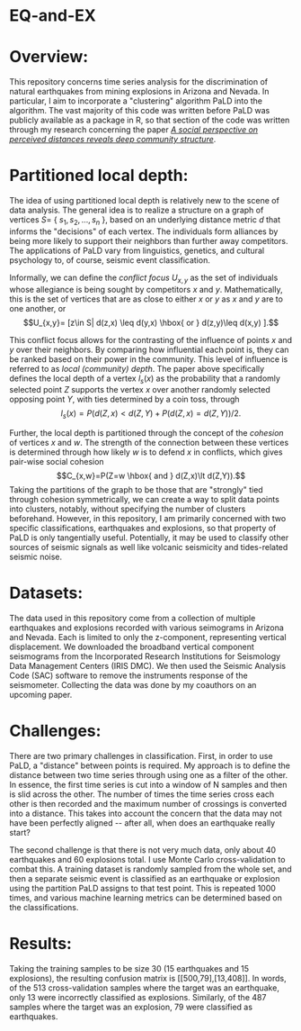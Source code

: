 # EQ-and-EX

# Overview:  
  This repository concerns time series analysis for the discrimination of natural earthquakes from mining explosions in Arizona and Nevada. In particular, I aim to incorporate a "clustering" algorithm PaLD into the algorithm. The vast majority of this code was written before PaLD was publicly available as a package in R, so that section of the code was written through my research concerning the paper [*A social perspective on perceived distances reveals deep community structure*](https://www.pnas.org/doi/full/10.1073/pnas.2003634119).  
  
  
# Partitioned local depth:  
  The idea of using partitioned local depth is relatively new to the scene of data analysis. The general idea is to realize a structure on a graph of vertices $S=$ { $s_1,s_2,\ldots,s_n$ }, based on an underlying distance metric $d$ that informs the "decisions" of each vertex. The individuals form alliances by being more likely to support their neighbors than further away competitors. The applications of PaLD vary from linguistics, genetics, and cultural psychology to, of course, seismic event classification.  

Informally, we can define the *conflict focus* $U_{x,y}$ as the set of individuals whose allegiance is being sought by competitors $x$ and $y$. Mathematically, this is the set of vertices that are as close to either $x$ or $y$ as $x$ and $y$ are to one another, or
$$U_{x,y}= [z\in S| d(z,x) \leq d(y,x) \hbox{  or  } d(z,y)\leq d(x,y) ].$$ 

This conflict focus allows for the contrasting of the influence of points $x$ and $y$ over their neighbors. By comparing how influential each point is, they can be ranked based on their power in the community. This level of influence is referred to as *local (community) depth*. The paper above specifically defines the local depth of a vertex $l_s(x)$ as the probability that a randomly selected point $Z$ supports the vertex $x$ over another randomly selected opposing point $Y$, with ties determined by a coin toss, through
$$l_s(x)=P(d(Z,x)\lt d(Z,Y)+P(d(Z,x)=d(Z,Y))/2.$$

Further, the local depth is partitioned through the concept of the *cohesion* of vertices $x$ and $w$. The strength of the connection between these vertices is determined through how likely $w$ is to defend $x$ in conflicts, which gives pair-wise social cohesion
$$C_{x,w}=P(Z=w \hbox{  and  } d(Z,x)\lt d(Z,Y)).$$
Taking the partitions of the graph to be those that are "strongly" tied through cohesion symmetrically, we can create a way to split data points into clusters, notably, without specifying the number of clusters beforehand. However, in this repository, I am primarily concerned with two specific classifications, earthquakes and explosions, so that property of PaLD is only tangentially useful. Potentially, it may be used to classify other sources of seismic
signals as well like volcanic seismicity and tides-related seismic noise.


# Datasets:  
  The data used in this repository come from a collection of multiple earthquakes and explosions recorded with various seimograms in Arizona and Nevada. Each is limited to only the z-component, representing vertical displacement. We downloaded the broadband vertical component seismograms from the Incorporated Research Institutions for Seismology Data Management Centers (IRIS DMC). We then used the Seismic Analysis Code (SAC) software to remove the instruments response of the seismometer. Collecting the data was done by my coauthors on an upcoming paper.
  
  

# Challenges:  
  There are two primary challenges in classification. First, in order to use PaLD, a "distance" between points is required. My approach is to define the distance between two time series through using one as a filter of the other. In essence, the first time series is cut into a window of N samples and then is slid across the other. The number of times the time series cross each other is then recorded and the maximum number of crossings is converted into a distance. This takes into account the concern that the data may not have been perfectly aligned -- after all, when does an earthquake really start?   
  
  The second challenge is that there is not very much data, only about 40 earthquakes and 60 explosions total. I use Monte Carlo cross-validation to combat this. A training dataset is randomly sampled from the whole set, and then a separate seismic event is classified as an earthquake or explosion using the partition PaLD assigns to that test point. This is repeated 1000 times, and various machine learning metrics can be determined based on the classifications.  
  
  
# Results:  
  Taking the training samples to be size 30 (15 earthquakes and 15 explosions), the resulting confusion matrix is [[500,79],[13,408]]. In words, of the 513 cross-validation samples where the target was an earthquake, only 13 were incorrectly classified as explosions. Similarly, of the 487 samples where the target was an explosion, 79 were classified as earthquakes.









